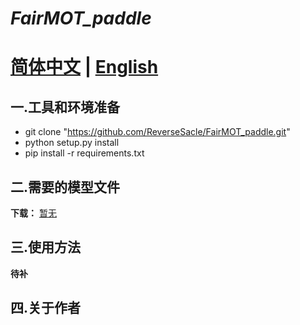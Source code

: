 **_FairMOT_paddle_**
===
**[简体中文](https://github.com/ReverseSacle/FairMOT_paddle/blob/main/README_cn.md) | [English](https://github.com/ReverseSacle/FairMOT_paddle/blob/main/README_English.md)**
===

一.工具和环境准备
---
* git clone "https://github.com/ReverseSacle/FairMOT_paddle.git"
* python setup.py install
* pip install -r requirements.txt

二.需要的模型文件
---
**下载：** [暂无]()

三.使用方法
---
**待补**

四.关于作者
---
